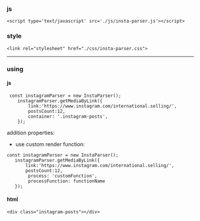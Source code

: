 ### js
```<script type='text/javascript' src='./js/insta-parser.js'></script>```
### style
```<link rel="stylesheet" href="./css/insta-parser.css">```

---
### using
#### js
```
 const instagramParser = new InstaParser();
    instagramParser.getMediaByLink({
        link:'https://www.instagram.com/international.selling/',
        postsCount:12,
        container: '.instagram-posts',
    });
```    
addition properties:
 - use custom render function: 
 ```
 const instagramParser = new InstaParser();
    instagramParser.getMediaByLink({
        link:'https://www.instagram.com/international.selling/',
        postsCount:12,
         process: 'customFunction',
         processFunction: functionName
    });
 ```
    
#### html
```<div class="instagram-posts"></div> ```
